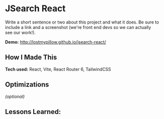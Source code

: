 # JSearch React
Write a short sentence or two about this project and what it does. Be sure to include a link and a screenshot (we're front end devs so we can actually see our work!).

**Demo:** http://lostmypillow.github.io/jsearch-react/




## How I Made This

**Tech used:** React, Vite, React Router 6, TailwindCSS



## Optimizations
*(optional)*



## Lessons Learned:

